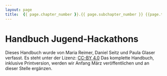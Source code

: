 ```yaml
---
layout: page
title:	{{ page.chapter_number }}.{{ page.subchapter_number }} {{page.title}}
---
```



# Handbuch Jugend-Hackathons
Dieses Handbuch wurde von Maria Reimer, Daniel Seitz und Paula Glaser verfasst. Es steht unter der Lizenz: [CC-BY 4.0](https://creativecommons.org/licenses/by/4.0/)
Das komplette Handbuch, inklusive Printversion, werden wir Anfang März veröffentlichen und an dieser Stelle ergänzen.
